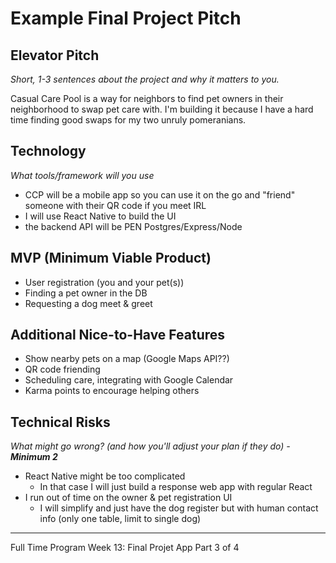 # Example Final Project Pitch

## Elevator Pitch

_Short, 1-3 sentences about the project and why it matters to you._

Casual Care Pool is a way for neighbors to find pet owners in their neighborhood to swap pet care with. I'm building it because I have a hard time finding good swaps for my two unruly pomeranians.

## Technology

_What tools/framework will you use_

- CCP will be a mobile app so you can use it on the go and "friend" someone with their QR code if you meet IRL
- I will use React Native to build the UI
- the backend API will be PEN Postgres/Express/Node

## MVP (Minimum Viable Product)

- User registration (you and your pet(s))
- Finding a pet owner in the DB
- Requesting a dog meet & greet

## Additional Nice-to-Have Features

- Show nearby pets on a map (Google Maps API??)
- QR code friending
- Scheduling care, integrating with Google Calendar
- Karma points to encourage helping others

## Technical Risks

_What might go wrong? (and how you'll adjust your plan if they do) - **Minimum 2**_

- React Native might be too complicated
  - In that case I will just build a response web app with regular React
- I run out of time on the owner & pet registration UI
  - I will simplify and just have the dog register but with human contact info (only one table, limit to single dog)

---

Full Time Program Week 13: Final Projet App Part 3 of 4
